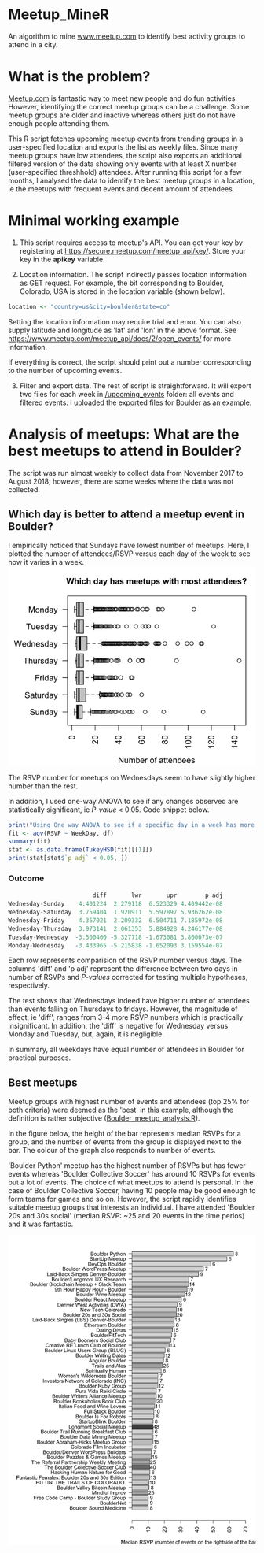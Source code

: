 # Meetup_MineR
An algorithm to mine www.meetup.com to identify best activity groups to attend in a city.

# What is the problem?
[Meetup.com](https://www.meetup.com/) is fantastic way to meet new people and do fun activities. However, identifying the correct meetup groups can be a challenge. Some meetup groups are older and inactive whereas others just do not have enough people attending them. 

This R script fetches upcoming meetup events from trending groups in a user-specified location and exports the list as weekly files. Since many meetup groups have low attendees, the script also exports an additional filtered version of the data showing only events with at least X number (user-specified threshhold) attendees. After running this script for a few months, I analysed the data to identify the best meetup groups in a location, ie the meetups with frequent events and decent amount of attendees.

# Minimal working example

1. This script requires access to meetup's API. You can get your key by registering at https://secure.meetup.com/meetup_api/key/. Store your key in the **apikey** variable.

2. Location information. The script indirectly passes location information as GET request. For example, the bit corresponding to Boulder, Colorado, USA is stored in the location variable (shown below). 
```r
location <- "country=us&city=boulder&state=co"
```
Setting the location information may require trial and error. You can also supply latitude and longitude as 'lat' and 'lon' in the above format. See https://www.meetup.com/meetup_api/docs/2/open_events/ for more information. 

If everything is correct, the script should print out a number corresponding to the number of upcoming events.

3. Filter and export data. The rest of script is straightforward. It will export two files for each week in [/upcoming_events](/upcoming_events) folder: all events and filtered events. I uploaded the exported files for Boulder as an example. 

# Analysis of meetups: What are the best meetups to attend in Boulder? 
The script was run almost weekly to collect data from November 2017 to August 2018; however, there are some weeks where the data was not collected.

## Which day is better to attend a meetup event in Boulder?
I empirically noticed that Sundays have lowest number of meetups. Here, I plotted the number of attendees/RSVP versus each day of the week to see how it varies in a week. 
![](/best_day.png)

The RSVP number for meetups on Wednesdays seem to have slightly higher number than the rest.

In addition, I used one-way ANOVA to see if any changes observed are statistically significant, ie *P-value* < 0.05. Code snippet below. 
```r
print("Using One way ANOVA to see if a specific day in a week has more attendees than rest")
fit <- aov(RSVP ~ WeekDay, df)
summary(fit)
stat <- as.data.frame(TukeyHSD(fit)[[1]])
print(stat[stat$`p adj` < 0.05, ])
```
### Outcome
```r
                        diff       lwr       upr        p adj
Wednesday-Sunday    4.401224  2.279118  6.523329 4.409442e-08
Wednesday-Saturday  3.759404  1.920911  5.597897 5.936262e-08
Wednesday-Friday    4.357021  2.209332  6.504711 7.185972e-08
Wednesday-Thursday  3.973141  2.061353  5.884928 4.246177e-08
Tuesday-Wednesday  -3.500400 -5.327718 -1.673081 3.800073e-07
Monday-Wednesday   -3.433965 -5.215838 -1.652093 3.159554e-07
```

Each row represents comparision of the RSVP number versus days. The columns 'diff' and 'p adj' represent the difference between two days in number of RSVPs and *P-values* corrected for testing multiple hypotheses, respectively. 

The test shows that Wednesdays indeed have higher number of attendees than events falling on Thursdays to fridays. However, the magnitude of effect, ie 'diff', ranges from 3-4 more RSVP numbers which is practically insignificant. In addition, the 'diff' is negative for Wednesday versus Monday and Tuesday, but, again, it is negligible.

In summary, all weekdays have equal number of attendees in Boulder for practical purposes. 



## Best meetups
Meetup groups with highest number of events and attendees (top 25% for both criteria) were deemed as the 'best'  in this example, although the definition is rather subjective ([Boulder_meetup_analysis.R](/Boulder_meetup_analysis.R)).

In the figure below, the height of the bar represents median RSVPs for a group, and the number of events from the group is displayed next to the bar. The colour of the graph also responds to number of events. 

'Boulder Python' meetup has the highest number of RSVPs but has fewer events whereas 'Boulder Collective Soccer' has around 10 RSVPs for events but a lot of events. The choice of what meetups to attend is personal. In the case of Boulder Collective Soccer, having 10 people may be good enough to form teams for games and so on. However, the script rapidly identifies suitable meetup groups that interests an individual. I have attended 'Boulder 20s and 30s social' (median RSVP: ~25 and 20 events in the time perios) and it was fantastic. 

![](/best_meetups.png)









